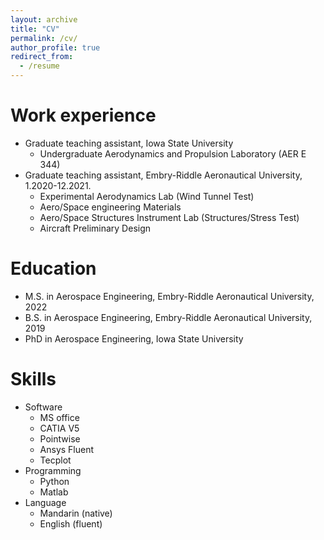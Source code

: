 ```yaml
---
layout: archive
title: "CV"
permalink: /cv/
author_profile: true
redirect_from:
  - /resume
---
```




Work experience
======
* Graduate teaching assistant, Iowa State University
  * Undergraduate Aerodynamics and Propulsion Laboratory (AER E 344)
* Graduate teaching assistant, Embry-Riddle Aeronautical University, 1.2020-12.2021.
  * Experimental Aerodynamics Lab (Wind Tunnel Test)
  * Aero/Space engineering Materials
  * Aero/Space Structures Instrument Lab (Structures/Stress Test)
  * Aircraft Preliminary Design


Education
======
* M.S. in Aerospace Engineering, Embry-Riddle Aeronautical University, 2022
* B.S. in Aerospace Engineering, Embry-Riddle Aeronautical University, 2019
* PhD in Aerospace Engineering, Iowa State University 
  
Skills
======
* Software
  * MS office
  * CATIA V5
  * Pointwise
  * Ansys Fluent
  * Tecplot
* Programming
  * Python
  * Matlab
* Language
  * Mandarin (native)
  * English (fluent)
